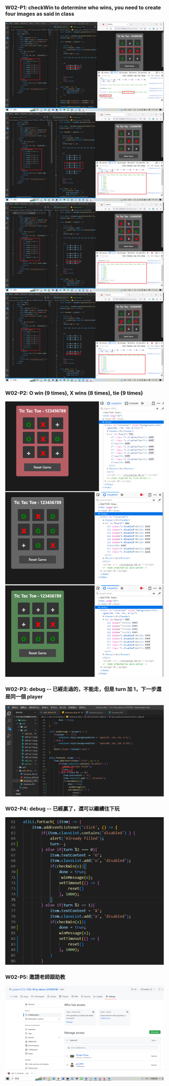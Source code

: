 ### W02-P1: checkWin to determine who wins, you need to create four images as said in class

![](w02-p1-1.png)
![](w02-p1-2.png)
![](w02-p1-3.png)
![](w02-p1-4.png)

### W02-P2: O win (9 times), X wins (8 times), tie (9 times)

![](w02-p2-1.png)
![](w02-p2-2.png)
![](w02-p2-3.png)

### W02-P3: debug -- 已經走過的，不能走，但是 turn 加 1，下一步還是同一個 player

![](w02-p3.png)

### W02-P4: debug -- 已經贏了，還可以繼續往下玩

![](w02-p4.png)

### W02-P5: 邀請老師跟助教

![](w02-p5.png)
